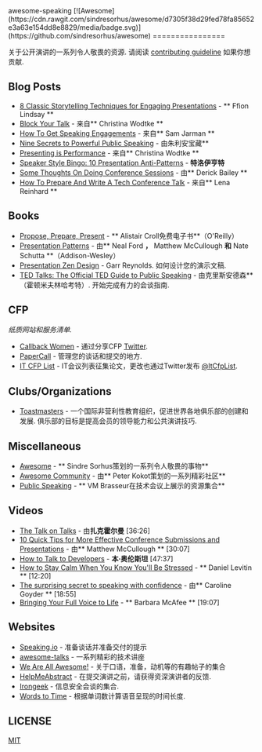 <div class="github-widget" data-repo="matteofigus/awesome-speaking"></div>
<script async src="https://pagead2.googlesyndication.com/pagead/js/adsbygoogle.js"></script><ins class="adsbygoogle" style="display:block" data-ad-client="ca-pub-6890694312814945" data-ad-slot="5473692530" data-ad-format="auto"  data-full-width-responsive="true"></ins><script>(adsbygoogle = window.adsbygoogle || []).push({});</script>
awesome-speaking [![Awesome](https://cdn.rawgit.com/sindresorhus/awesome/d7305f38d29fed78fa85652e3a63e154dd8e8829/media/badge.svg)](https://github.com/sindresorhus/awesome)
================

 关于公开演讲的一系列令人敬畏的资源.  请阅读 [contributing guideline](https://github.com/matteofigus/awesome-speaking/blob/master/contributing.md) 如果你想贡献.

## Blog Posts
* [8 Classic Storytelling Techniques for Engaging Presentations](https://www.sparkol.com/en/Blog/8-Classic-storytelling-techniques-for-engaging-presentations) -  ** Ffion Lindsay **
* [Block Your Talk](http://eleganthack.com/block-your-talk/) - 来自** Christina Wodtke **
* [How To Get Speaking Engagements](https://www.samjarman.co.nz/blog/speaking-gigs) - 来自** Sam Jarman **
* [Nine Secrets to Powerful Public Speaking](http://www.gq-magazine.co.uk/article/public-speaking-tips) - 由朱利安宝藏**
* [Presenting is Performance](http://eleganthack.com/presenting-is-performance/) - 来自** Christina Wodtke **
* [Speaker Style Bingo: 10 Presentation Anti-Patterns](http://www.troyhunt.com/2015/06/speaker-style-bingo-10-presentation.html) -  **特洛伊亨特**
* [Some Thoughts On Doing Conference Sessions](http://derickbailey.com/2015/11/11/some-thoughts-on-doing-conference-sessions/) - 由** Derick Bailey **
* [How To Prepare And Write A Tech Conference Talk](http://wunder.schoenaberselten.com/2016/02/16/how-to-prepare-and-write-a-tech-conference-talk/) - 来自** Lena Reinhard **

## Books
* [Propose, Prepare, Present](http://shop.oreilly.com/product/0636920027096.do) -  ** Alistair Croll免费电子书**（O&#39;Reilly）
* [Presentation Patterns](http://presentationpatterns.com/) - 由** Neal Ford **，** Matthew McCullough **和** Nate Schutta **（Addison-Wesley）
* [Presentation Zen Design](http://www.amazon.com/gp/product/0321668790)   -  Garr Reynolds.  如何设计您的演示文稿.
* [TED Talks: The Official TED Guide to Public Speaking](http://www.amazon.com/d/0544634497/)   - 由克里斯安德森**（霍顿米夫林哈考特）.  开始完成有力的会谈指南.

## CFP

*纸质网站和服务清单.*

* [Callback Women](http://www.callbackwomen.com/) - 通过分享CFP [Twitter](https://twitter.com/callbackwomen).
* [PaperCall](https://papercall.io/) - 管理您的谈话和提交的地方.
* [IT CFP List](https://github.com/softwaremill/it-cfp-list) -  IT会议列表征集论文，更改也通过Twitter发布 [@ItCfpList](https://twitter.com/ItCfpList).

## Clubs/Organizations
* [Toastmasters](https://www.toastmasters.org/Find-a-Club)   - 一个国际非营利性教育组织，促进世界各地俱乐部的创建和发展.  俱乐部的目标是提高会员的领导能力和公共演讲技巧.

## Miscellaneous
* [Awesome](https://github.com/sindresorhus/awesome) -  ** Sindre Sorhus策划的一系列令人敬畏的事物**
* [Awesome Community](https://github.com/peterkokot/awesome-community) - 由** Peter Kokot策划的一系列精彩社区**
* [Public Speaking](https://github.com/vmbrasseur/Public_Speaking) -  ** VM Brasseur在技术会议上展示的资源集合**

## Videos
* [The Talk on Talks](https://zachholman.com/talk/the-talk-on-talks/) - 由**扎克霍尔曼** [36:26]
* [10 Quick Tips for More Effective Conference Submissions and Presentations](https://www.youtube.com/watch?v=fJz4JJIchaY) - 由** Matthew McCullough ** [30:07]
* [How to Talk to Developers](https://www.youtube.com/watch?v=l9JXH7JPjR4) -  **本·奥伦斯坦** [47:37]
* [How to Stay Calm When You Know You'll Be Stressed](https://www.ted.com/talks/daniel_levitin_how_to_stay_calm_when_you_know_you_ll_be_stressed) -  ** Daniel Levitin ** [12:20]
* [The surprising secret to speaking with confidence](https://www.youtube.com/watch?v=a2MR5XbJtXU) - 由** Caroline Goyder ** [18:55]
* [Bringing Your Full Voice to Life](https://www.youtube.com/watch?v=Ze763kgrWGg) -  ** Barbara McAfee ** [19:07]

## Websites
* [Speaking.io](http://speaking.io) - 准备谈话并准备交付的提示
* [awesome-talks](https://github.com/JanVanRyswyck/awesome-talks) - 一系列精彩的技术讲座
* [We Are All Awesome!](http://weareallaweso.me/) - 关于口语，准备，动机等的有趣帖子的集合
* [HelpMeAbstract](http://helpmeabstract.com/) - 在提交演讲之前，请获得资深演讲者的反馈.
* [Irongeek](https://www.irongeek.com/) - 信息安全会谈的集合.
* [Words to Time](https://wordstotime.com/) - 根据单词数计算语音呈现的时间长度.

## LICENSE
[MIT](https://github.com/matteofigus/awesome-speaking/blob/master/LICENSE.md)
